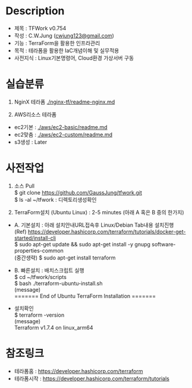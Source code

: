 # Description     
- 제목 : TFWork v0.754
- 작성 : C.W.Jung (cwjung123@gmail.com)
- 기능 : TerraForm을 활용한 인프라관리 
- 목적 : 테라폼을 활용한 IaC개념이해 및 실무적용  
- 사전지식 : Linux기본명령어, Cloud환경 가상서버 구동
 
# 실습분류      
1) NginX 테라폼 
[./nginx-tf/readme-nginx.md](https://github.com/GaussJung/tfwork/blob/master/nginx-resource/readme_nignx.md)
 
2) AWS리소스 테라폼 
- ec2기본 :  [./aws/ec2-basic/readme.md](https://github.com/GaussJung/tfwork/blob/master/aws/readme-ec2-basic.md) 
- ec2맞춤 : [./aws/ec2-custom/readme.md](https://github.com/GaussJung/tfwork/blob/master/aws/readme-ec2-custom.md) 
- s3생성 :  Later

# 사전작업    
1) 소스 Pull  
$ git clone https://github.com/GaussJung/tfwork.git    
$ ls -al ~/tfwork  : 디렉토리생성확인   

2) TerraForm설치 (Ubuntu Linux) : 2-5 minutes  (아래 A 혹은 B 중의 한가지)   
- A. 기본설치 : 아래 설치안내URL접속후 Linux/Debian Tab내용 설치진행   
(Ref) https://developer.hashicorp.com/terraform/tutorials/docker-get-started/install-cli      
$ sudo apt-get update && sudo apt-get install -y gnupg software-properties-common  
(중간생략) 
$ sudo apt-get install terraform

- B. 빠른설치 : 배치스크립트 실행   
$ cd ~/tfwork/scripts  
$ bash ./terraform-ubuntu-install.sh  
(message)  
======= End of Ubuntu TerraForm Installation =======

- 설치확인   
$ terraform -version  
(message)  
Terraform v1.7.4 on linux_arm64  
 
# 참조링크   
- 테라폼홈 : https://developer.hashicorp.com/terraform   
- 테라폼시작 : https://developer.hashicorp.com/terraform/tutorials  
